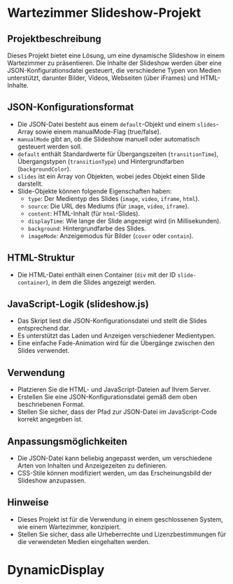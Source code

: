 # Wartezimmer Slideshow-Projekt

## Projektbeschreibung
Dieses Projekt bietet eine Lösung, um eine dynamische Slideshow in einem Wartezimmer zu präsentieren. Die Inhalte der Slideshow werden über eine JSON-Konfigurationsdatei gesteuert, die verschiedene Typen von Medien unterstützt, darunter Bilder, Videos, Webseiten (über iFrames) und HTML-Inhalte.

## JSON-Konfigurationsformat
- Die JSON-Datei besteht aus einem `default`-Objekt und einem `slides`-Array sowie einem manualMode-Flag (true/false).
- `manualMode` gibt an, ob die Slideshow manuell oder automatisch gesteuert werden soll.
- `default` enthält Standardwerte für Übergangszeiten (`transitionTime`), Übergangstypen (`transitionType`) und Hintergrundfarben (`backgroundColor`).
- `slides` ist ein Array von Objekten, wobei jedes Objekt einen Slide darstellt.
- Slide-Objekte können folgende Eigenschaften haben:
  - `type`: Der Medientyp des Slides (`image`, `video`, `iframe`, `html`).
  - `source`: Die URL des Mediums (für `image`, `video`, `iframe`).
  - `content`: HTML-Inhalt (für `html`-Slides).
  - `displayTime`: Wie lange der Slide angezeigt wird (in Millisekunden).
  - `background`: Hintergrundfarbe des Slides.
  - `imageMode`: Anzeigemodus für Bilder (`cover` oder `contain`).

## HTML-Struktur
- Die HTML-Datei enthält einen Container (`div` mit der ID `slide-container`), in dem die Slides angezeigt werden.

## JavaScript-Logik (slideshow.js)
- Das Skript liest die JSON-Konfigurationsdatei und stellt die Slides entsprechend dar.
- Es unterstützt das Laden und Anzeigen verschiedener Medientypen.
- Eine einfache Fade-Animation wird für die Übergänge zwischen den Slides verwendet.

## Verwendung
- Platzieren Sie die HTML- und JavaScript-Dateien auf Ihrem Server.
- Erstellen Sie eine JSON-Konfigurationsdatei gemäß dem oben beschriebenen Format.
- Stellen Sie sicher, dass der Pfad zur JSON-Datei im JavaScript-Code korrekt angegeben ist.

## Anpassungsmöglichkeiten
- Die JSON-Datei kann beliebig angepasst werden, um verschiedene Arten von Inhalten und Anzeigezeiten zu definieren.
- CSS-Stile können modifiziert werden, um das Erscheinungsbild der Slideshow anzupassen.

## Hinweise
- Dieses Projekt ist für die Verwendung in einem geschlossenen System, wie einem Wartezimmer, konzipiert.
- Stellen Sie sicher, dass alle Urheberrechte und Lizenzbestimmungen für die verwendeten Medien eingehalten werden.

# DynamicDisplay
